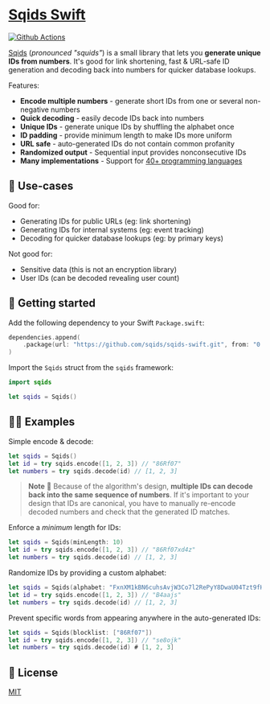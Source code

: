 # [Sqids Swift](https://sqids.org/swift)

[![Github Actions](https://img.shields.io/github/actions/workflow/status/sqids/sqids-swift/swift.yml)](https://github.com/sqids/sqids-swift/actions)

[Sqids](https://sqids.org/swift) (*pronounced "squids"*) is a small library that lets you **generate unique IDs from numbers**. It's good for link shortening, fast & URL-safe ID generation and decoding back into numbers for quicker database lookups.

Features:

- **Encode multiple numbers** - generate short IDs from one or several non-negative numbers
- **Quick decoding** - easily decode IDs back into numbers
- **Unique IDs** - generate unique IDs by shuffling the alphabet once
- **ID padding** - provide minimum length to make IDs more uniform
- **URL safe** - auto-generated IDs do not contain common profanity
- **Randomized output** - Sequential input provides nonconsecutive IDs
- **Many implementations** - Support for [40+ programming languages](https://sqids.org/)

## 🧰 Use-cases

Good for:

- Generating IDs for public URLs (eg: link shortening)
- Generating IDs for internal systems (eg: event tracking)
- Decoding for quicker database lookups (eg: by primary keys)

Not good for:

- Sensitive data (this is not an encryption library)
- User IDs (can be decoded revealing user count)

## 🚀 Getting started

Add the following dependency to your Swift `Package.swift`:

```swift
dependencies.append(
    .package(url: "https://github.com/sqids/sqids-swift.git", from: "0.1.0")
)
```

Import the `Sqids` struct from the `sqids` framework:

```swift
import sqids

let sqids = Sqids()
```

## 👩‍💻 Examples

Simple encode & decode:

```swift
let sqids = Sqids()
let id = try sqids.encode([1, 2, 3]) // "86Rf07"
let numbers = try sqids.decode(id) // [1, 2, 3]
```

> **Note**
> 🚧 Because of the algorithm's design, **multiple IDs can decode back into the same sequence of numbers**. If it's important to your design that IDs are canonical, you have to manually re-encode decoded numbers and check that the generated ID matches.

Enforce a *minimum* length for IDs:

```swift
let sqids = Sqids(minLength: 10)
let id = try sqids.encode([1, 2, 3]) // "86Rf07xd4z"
let numbers = try sqids.decode(id) // [1, 2, 3]
```

Randomize IDs by providing a custom alphabet:

```swift
let sqids = Sqids(alphabet: "FxnXM1kBN6cuhsAvjW3Co7l2RePyY8DwaU04Tzt9fHQrqSVKdpimLGIJOgb5ZE")
let id = try sqids.encode([1, 2, 3]) // "B4aajs"
let numbers = try sqids.decode(id) // [1, 2, 3]
```

Prevent specific words from appearing anywhere in the auto-generated IDs:

```swift
let sqids = Sqids(blocklist: ["86Rf07"])
let id = try sqids.encode([1, 2, 3]) // "se8ojk"
let numbers = try sqids.decode(id) # [1, 2, 3]
```

## 📝 License

[MIT](LICENSE)
